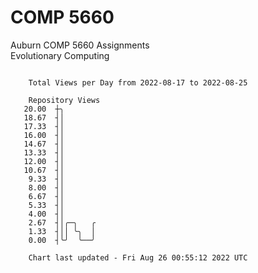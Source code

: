 # COMP 5660
Auburn COMP 5660 Assignments  
Evolutionary Computing

```

    Total Views per Day from 2022-08-17 to 2022-08-25

    Repository Views
   20.00  ┼╮
   18.67  ┤│
   17.33  ┤│
   16.00  ┤│
   14.67  ┤│
   13.33  ┤│
   12.00  ┤│
   10.67  ┤│
    9.33  ┤│
    8.00  ┤│
    6.67  ┤│
    5.33  ┤│
    4.00  ┤│
    2.67  ┤│╭─╮   ╭
    1.33  ┤││ ╰╮  │
    0.00  ┤╰╯  ╰──╯

    Chart last updated - Fri Aug 26 00:55:12 2022 UTC
    
```
